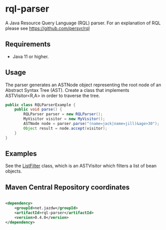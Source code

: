 # rql-parser

A Java Resource Query Language (RQL) parser. For an explanation of RQL please see https://github.com/persvr/rql

## Requirements

* Java 11 or higher.

## Usage

The parser generates an ASTNode object representing the root node of an Abstract Syntax Tree (AST). Create a class that
implements ASTVisitor<R,A> in order to traverse the tree.

````java
public class RQLParserExample {
    public void parse() {
        RQLParser parser = new RQLParser();
        MyVisitor visitor = new MyVisitor();
        ASTNode node = parser.parse("(name=jack|name=jill)&age>30");
        Object result = node.accept(visitor);
    }
}
````

## Examples

See
the [ListFilter](https://github.com/jazdw/rql-parser/blob/master/src/test/java/net/jazdw/rql/parser/listfilter/ListFilter.java)
class, which is an ASTVisitor which filters a list of bean objects.

## Maven Central Repository coordinates

````xml

<dependency>
    <groupId>net.jazdw</groupId>
    <artifactId>rql-parser</artifactId>
    <version>0.4.0</version>
</dependency>
````
